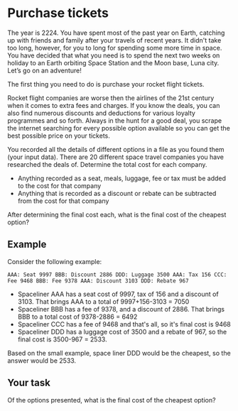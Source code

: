 # Purchase tickets
The year is 2224. You have spent most of the past year on Earth, catching up with friends and family after your travels of recent years. It didn't take too long, however, for you to long for spending some more time in space. You have decided that what you need is to spend the next two weeks on holiday to an Earth orbiting Space Station and the Moon base, Luna city. Let’s go on an adventure!

The first thing you need to do is purchase your rocket flight tickets.

Rocket flight companies are worse then the airlines of the 21st century when it comes to extra fees and charges. If you know the deals, you can also find numerous discounts and deductions for various loyalty programmes and so forth. Always in the hunt for a good deal, you scrape the internet searching for every possible option available so you can get the best possible price on your tickets.

You recorded all the details of different options in a file as you found them (your input data). There are 20 different space travel companies you have researched the deals of. Determine the total cost for each company.

- Anything recorded as a seat, meals, luggage, fee or tax must be added to the cost for that company
- Anything that is recorded as a discount or rebate can be subtracted from the cost for that company

After determining the final cost each, what is the final cost of the cheapest option?

## Example
Consider the following example:

`AAA: Seat 9997
BBB: Discount 2886
DDD: Luggage 3500
AAA: Tax 156
CCC: Fee 9468
BBB: Fee 9378
AAA: Discount 3103
DDD: Rebate 967`

- Spaceliner AAA has a seat cost of 9997, tax of 156 and a discount of 3103. That brings AAA to a total of 9997+156-3103 = 7050
- Spaceliner BBB has a fee of 9378, and a discount of 2886. That brings BBB to a total cost of 9378-2886 = 6492
- Spaceliner CCC has a fee of 9468 and that's all, so it's final cost is 9468
- Spaceliner DDD has a luggage cost of 3500 and a rebate of 967, so the final cost is 3500-967 = 2533.

Based on the small example, space liner DDD would be the cheapest, so the answer would be 2533.

## Your task
Of the options presented, what is the final cost of the cheapest option?
